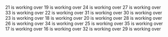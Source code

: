 


21 is working over
19 is working over
24 is working over
27 is working over
33 is working over
22 is working over
31 is working over
30 is working over
23 is working over
18 is working over
20 is working over
28 is working over
26 is working over
34 is working over
25 is working over
35 is working over
17 is working over
16 is working over
32 is working over
29 is working over